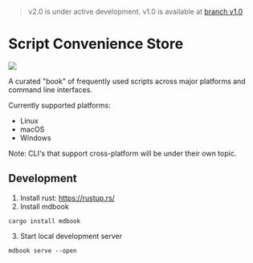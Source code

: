 > v2.0 is under active development.
> v1.0 is available at [branch v1.0](https://github.com/aaanh/linux-docs/tree/v1.0)

# Script Convenience Store

![](https://img.shields.io/github/license/aaanh/linux-docs?color=%23fef00&style=flat-square)

A curated "book" of frequently used scripts across major platforms and command line interfaces.

Currently supported platforms:
- Linux
- macOS
- Windows

Note: CLI's that support cross-platform will be under their own topic.

## Development

1. Install rust: https://rustup.rs/
2. Install mdbook

  ```
  cargo install mdbook
  ```

3. Start local development server

  ```
  mdbook serve --open
  ```